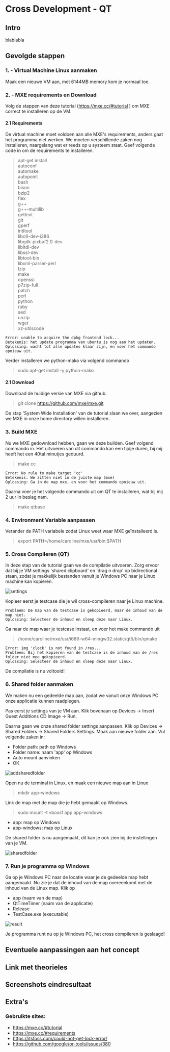 # Cross Development - QT
## Intro
blablabla
## Gevolgde stappen
### 1. - Virtual Machine Linux aanmaken

Maak een nieuwe VM aan, met 6144MB memory kom je normaal toe.

### 2. - MXE requirements en Download
Volg de stappen van deze tutorial (https://mxe.cc/#tutorial ) om MXE correct te installeren op de VM.

#### 2.1 Requirements
De virtual machine moet voldoen aan alle MXE's requirements, anders gaat het programma niet werken. We moeten verschillende zaken nog installeren, naargelang wat er reeds op u systeem staat. Geef volgende code in om de requirements te installeren.

> apt-get install \
    autoconf \
    automake \
    autopoint \
    bash \
    bison \
    bzip2 \
    flex \
    g++ \
    g++-multilib \
    gettext \
    git \
    gperf \
    intltool \
    libc6-dev-i386 \
    libgdk-pixbuf2.0-dev \
    libltdl-dev \
    libssl-dev \
    libtool-bin \
    libxml-parser-perl \
    lzip \
    make \
    openssl \
    p7zip-full \
    patch \
    perl \
    python \
    ruby \
    sed \
    unzip \
    wget \
    xz-utilscode

    Error: unable to acquire the dpkg frontend lock...
    Betekenis: het update programma van ubuntu is nog aan het updaten.
    Oplossing: wacht tot alle updates klaar zijn, en voer het commando opnieuw uit.

Verder installeren we python-mako via volgend commando
> sudo apt-get install -y python-mako

#### 2.1 Download
Download de huidige versie van MXE via github.
>git clone https://github.com/mxe/mxe.git

De stap 'System Wide Installation' van de tutorial slaan we over, aangezien we MXE in onze home directory willen installeren.

### 3. Build MXE
Nu we MXE gedownload hebben, gaan we deze builden. Geef volgend commando in. Het uitvoeren van dit commando kan een tijdje duren, bij mij heeft het een 40tal minutjes geduurd.
> make cc

    Error: No rule to make target 'cc'
    Betekenis: We zitten niet in de juiste map (mxe)
    Oplossing: Ga in de map mxe, en voer het commando opnieuw uit.

Daarna voer je het volgende commando uit om QT te installeren, wat bij mij 2 uur in beslag nam.
> make qtbase


### 4. Environment Variable aanpassen
Verander de PATH variabele zodat Linux weet waar MXE geïnstalleerd is.
> export PATH=/home/caroline/mxe/usr/bin:$PATH


### 5. Cross Compileren (QT)
In deze stap van de tutorial gaan we de compilatie uitvoeren. Zorg ervoor dat bij je VM settings 'shared clipboard' en 'drag n drop' op bidirectional staan, zodat je makkelijk bestanden vanuit je Windows PC naar je Linux machine kan kopiëren. 

![settings](/img/settings.png)

Kopieer eerst je testcase die je wil cross-compileren naar je Linux machine. 

    Probleem: De map van de testcase is gekopieerd, maar de inhoud van de map niet. 
    Oplossing: Selecteer de inhoud en sleep deze naar Linux.
    
Ga naar de map waar je testcase instaat, en voer het make commando uit
> /home/caroline/mxe/usr/i686-w64-mingw32.static/qt5/bin/qmake
    
    Error: img 'clock' is not found in /res...
    Probleem: Bij het kopieren van de testcase is de inhoud van de /res folder niet mee gekopieerd. 
    Oplossing: Selecteer de inhoud en sleep deze naar Linux.

De compilatie is nu voltooid!


### 6. Shared folder aanmaken
We maken nu een gedeelde map aan, zodat we vanuit onze Windows PC onze applicatie kunnen raadplegen.

Pas eerst je settings van je VM aan. Klik bovenaan op Devices -> Insert Guest Additions CD Image -> Run.

Daarna gaan we onze shared folder settings aanpassen. Klik op Devices -> Shared Folders -> Shared Folders Settings.
Maak aan nieuwe folder aan. Vul volgende zaken in:
* Folder path: path op Windows
* Folder name: naam 'app' op Windows
* Auto mount aanvinken
* OK

![addsharedfolder](/img/add_new_shared_folder.png)

Open nu de terminal in Linux, en maak een nieuwe map aan in Linux
>mkdir app-windows

Link de map met de map die je hebt gemaakt op Windows.
>sudo mount -t vboxsf app app-windows

* app: map op Windows
* app-windows: map op Linux

De shared folder is nu aangemaakt, dit kan je ook zien bij de instellingen van je VM. 

![sharedfolder](/img/shared_folders.png)




### 7. Run je programma op Windows
Ga op je Windows PC naar de locatie waar je de gedeelde map hebt aangemaakt. Nu zie je dat de inhoud van de map overeenkomt met de inhoud van de Linux map. Klik op 
* app (naam van de map)
* QtTimeTimer (naam van de applicatie)
* Release
* TestCase.exe (executable)

![result](/img/program_windows.png)

Je programma runt nu op je Windows PC, het cross compileren is geslaagd!


## Eventuele aanpassingen aan het concept


## Link met theorieles


## Screenshots eindresultaat


## Extra's 
### Gebruikte sites:
* https://mxe.cc/#tutorial
* https://mxe.cc/#requirements
* https://itsfoss.com/could-not-get-lock-error/
* https://github.com/google/or-tools/issues/380